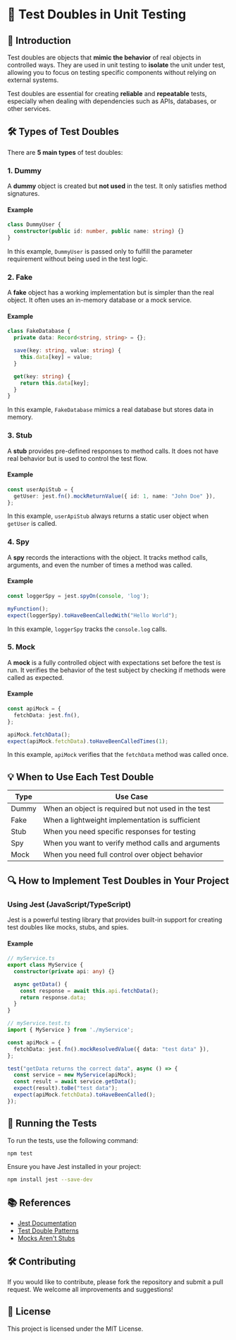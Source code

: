 
# 📘 Test Doubles in Unit Testing

## 📝 Introduction
Test doubles are objects that **mimic the behavior** of real objects in controlled ways. They are used in unit testing to **isolate** the unit under test, allowing you to focus on testing specific components without relying on external systems.

Test doubles are essential for creating **reliable** and **repeatable** tests, especially when dealing with dependencies such as APIs, databases, or other services.

## 🛠️ Types of Test Doubles
There are **5 main types** of test doubles:

### 1. **Dummy**
A **dummy** object is created but **not used** in the test. It only satisfies method signatures.

#### Example
```typescript
class DummyUser {
  constructor(public id: number, public name: string) {}
}
```

In this example, `DummyUser` is passed only to fulfill the parameter requirement without being used in the test logic.

### 2. **Fake**
A **fake** object has a working implementation but is simpler than the real object. It often uses an in-memory database or a mock service.

#### Example
```typescript
class FakeDatabase {
  private data: Record<string, string> = {};

  save(key: string, value: string) {
    this.data[key] = value;
  }

  get(key: string) {
    return this.data[key];
  }
}
```

In this example, `FakeDatabase` mimics a real database but stores data in memory.

### 3. **Stub**
A **stub** provides pre-defined responses to method calls. It does not have real behavior but is used to control the test flow.

#### Example
```typescript
const userApiStub = {
  getUser: jest.fn().mockReturnValue({ id: 1, name: "John Doe" }),
};
```

In this example, `userApiStub` always returns a static user object when `getUser` is called.

### 4. **Spy**
A **spy** records the interactions with the object. It tracks method calls, arguments, and even the number of times a method was called.

#### Example
```typescript
const loggerSpy = jest.spyOn(console, 'log');

myFunction();
expect(loggerSpy).toHaveBeenCalledWith("Hello World");
```

In this example, `loggerSpy` tracks the `console.log` calls.

### 5. **Mock**
A **mock** is a fully controlled object with expectations set before the test is run. It verifies the behavior of the test subject by checking if methods were called as expected.

#### Example
```typescript
const apiMock = {
  fetchData: jest.fn(),
};

apiMock.fetchData();
expect(apiMock.fetchData).toHaveBeenCalledTimes(1);
```

In this example, `apiMock` verifies that the `fetchData` method was called once.

## 💡 When to Use Each Test Double
| Type   | Use Case                                           |
|--------|----------------------------------------------------|
| Dummy  | When an object is required but not used in the test |
| Fake   | When a lightweight implementation is sufficient     |
| Stub   | When you need specific responses for testing        |
| Spy    | When you want to verify method calls and arguments  |
| Mock   | When you need full control over object behavior     |

## 🔍 How to Implement Test Doubles in Your Project
### Using Jest (JavaScript/TypeScript)
Jest is a powerful testing library that provides built-in support for creating test doubles like mocks, stubs, and spies.

#### Example
```typescript
// myService.ts
export class MyService {
  constructor(private api: any) {}

  async getData() {
    const response = await this.api.fetchData();
    return response.data;
  }
}

// myService.test.ts
import { MyService } from './myService';

const apiMock = {
  fetchData: jest.fn().mockResolvedValue({ data: "test data" }),
};

test("getData returns the correct data", async () => {
  const service = new MyService(apiMock);
  const result = await service.getData();
  expect(result).toBe("test data");
  expect(apiMock.fetchData).toHaveBeenCalled();
});
```

## 🚀 Running the Tests
To run the tests, use the following command:

```bash
npm test
```

Ensure you have Jest installed in your project:

```bash
npm install jest --save-dev
```

## 📚 References
- [Jest Documentation](https://jestjs.io/docs/getting-started)
- [Test Double Patterns](https://martinfowler.com/bliki/TestDouble.html)
- [Mocks Aren't Stubs](https://martinfowler.com/articles/mocksArentStubs.html)

## 🛠️ Contributing
If you would like to contribute, please fork the repository and submit a pull request. We welcome all improvements and suggestions!

## 📄 License
This project is licensed under the MIT License.

